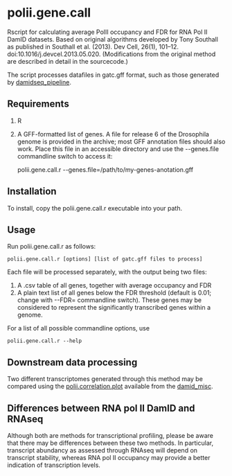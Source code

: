 # polii.gene.call

Rscript for calculating average PolII occupancy and FDR for RNA Pol II DamID datasets.  Based on original algorithms developed by Tony Southall as published in Southall et al. (2013). Dev Cell, 26(1), 101–12. doi:10.1016/j.devcel.2013.05.020.  (Modifications from the original method are described in detail in the sourcecode.)

The script processes datafiles in gatc.gff format, such as those generated by [damidseq_pipeline](https://owenjm.github.io/damidseq_pipeline).

## Requirements

  1. R
  3. A GFF-formatted list of genes.  A file for release 6 of the Drosophila genome is provided in the archive; most GFF annotation files should also work.  Place this file in an accessible directory and use the --genes.file commandline switch to access it:

		polii.gene.call.r --genes.file=/path/to/my-genes-anotation.gff

## Installation

To install, copy the polii.gene.call.r executable into your path.

## Usage

Run polii.gene.call.r as follows:

    polii.gene.call.r [options] [list of gatc.gff files to process]

Each file will be processed separately, with the output being two files:

  1. A .csv table of all genes, together with average occupancy and FDR
  2. A plain text list of all genes below the FDR threshold (default is 0.01; change with --FDR= commandline switch).  These genes may be considered to represent the significantly transcribed genes within a genome.

For a list of all possible commandline options, use

    polii.gene.call.r --help

## Downstream data processing

Two different transcriptomes generated through this method may be compared using the [polii.correlation.plot](https://github.com/owenjm/damid_misc/blob/master/polii.correlation.plot) available from the [damid_misc](https://github.com/owenjm/damid_misc).

## Differences between RNA pol II DamID and RNAseq

Although both are methods for transcriptional profiling, please be aware that there may be differences between these two methods.  In particular, transcript abundancy as assessed through RNAseq will depend on transcript stability, whereas RNA pol II occupancy may provide a better indication of transcription levels.
